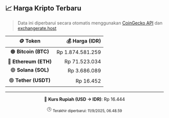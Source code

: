 

<!-- HARGA_KRIPTO -->
## 📈 Harga Kripto Terbaru

> Data ini diperbarui secara otomatis menggunakan [CoinGecko API](https://www.coingecko.com/) dan [exchangerate.host](https://exchangerate.host/)

<div align="center">

| 🪙 Token | 💰 Harga (IDR) |
|:------:|---------------:|
| 🟠 **Bitcoin (BTC)**   | Rp 1.874.581.259 |
| 🔵 **Ethereum (ETH)**  | Rp 71.523.034 |
| 🟣 **Solana (SOL)**    | Rp 3.686.089 |
| 🟢 **Tether (USDT)**   | Rp 16.452 |

---

💱 **Kurs Rupiah (USD → IDR)**: Rp 16.444

🕒 <sub>Terakhir diperbarui: 11/9/2025, 06.48.59</sub>

</div>
<!-- /HARGA_KRIPTO -->